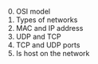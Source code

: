 0. OSI model
1. Types of networks
2. MAC and IP address
3. UDP and TCP
4. TCP and UDP ports
5. Is host on the network
